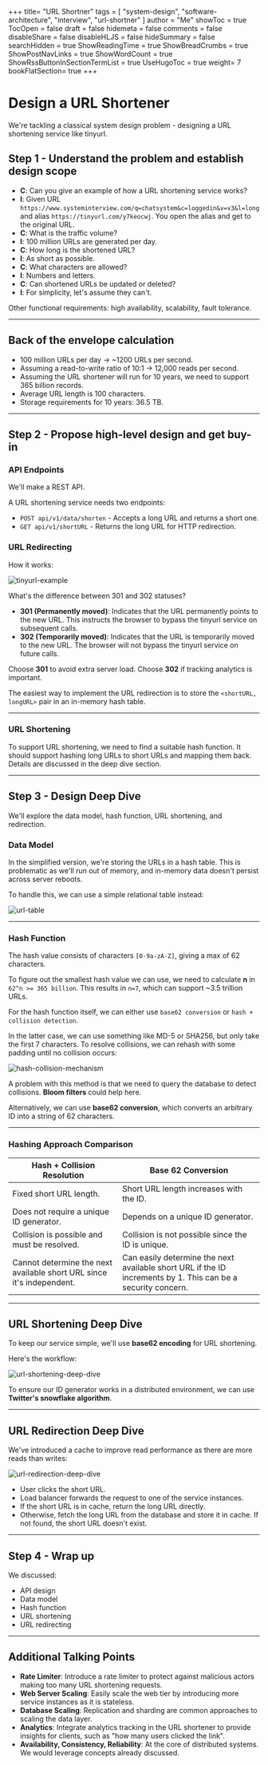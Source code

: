 +++
title= "URL Shortner"
tags = [ "system-design", "software-architecture", "interview", "url-shortner" ]
author = "Me"
showToc = true
TocOpen = false
draft = false
hidemeta = false
comments = false
disableShare = false
disableHLJS = false
hideSummary = false
searchHidden = true
ShowReadingTime = true
ShowBreadCrumbs = true
ShowPostNavLinks = true
ShowWordCount = true
ShowRssButtonInSectionTermList = true
UseHugoToc = true
weight= 7
bookFlatSection= true
+++

# Design a URL Shortener

We're tackling a classical system design problem - designing a URL shortening service like tinyurl.

## Step 1 - Understand the problem and establish design scope

- **C**: Can you give an example of how a URL shortening service works?
- **I**: Given URL `https://www.systeminterview.com/q=chatsystem&c=loggedin&v=v3&l=long` and alias `https://tinyurl.com/y7keocwj`. You open the alias and get to the original URL.
- **C**: What is the traffic volume?
- **I**: 100 million URLs are generated per day.
- **C**: How long is the shortened URL?
- **I**: As short as possible.
- **C**: What characters are allowed?
- **I**: Numbers and letters.
- **C**: Can shortened URLs be updated or deleted?
- **I**: For simplicity, let's assume they can't.

Other functional requirements: high availability, scalability, fault tolerance.

---

## Back of the envelope calculation

- 100 million URLs per day → ~1200 URLs per second.
- Assuming a read-to-write ratio of 10:1 → 12,000 reads per second.
- Assuming the URL shortener will run for 10 years, we need to support 365 billion records.
- Average URL length is 100 characters.
- Storage requirements for 10 years: 36.5 TB.

---

## Step 2 - Propose high-level design and get buy-in

### API Endpoints

We'll make a REST API.

A URL shortening service needs two endpoints:

- `POST api/v1/data/shorten` - Accepts a long URL and returns a short one.
- `GET api/v1/shortURL` - Returns the long URL for HTTP redirection.

### URL Redirecting

How it works:

![tinyurl-example](../images/tinyurl-example.png)

What's the difference between 301 and 302 statuses?

- **301 (Permanently moved)**: Indicates that the URL permanently points to the new URL. This instructs the browser to bypass the tinyurl service on subsequent calls.
- **302 (Temporarily moved)**: Indicates that the URL is temporarily moved to the new URL. The browser will not bypass the tinyurl service on future calls.

Choose **301** to avoid extra server load. Choose **302** if tracking analytics is important.

The easiest way to implement the URL redirection is to store the `<shortURL, longURL>` pair in an in-memory hash table.

---

### URL Shortening

To support URL shortening, we need to find a suitable hash function. It should support hashing long URLs to short URLs and mapping them back. Details are discussed in the deep dive section.

---

## Step 3 - Design Deep Dive

We'll explore the data model, hash function, URL shortening, and redirection.

### Data Model

In the simplified version, we're storing the URLs in a hash table. This is problematic as we'll run out of memory, and in-memory data doesn't persist across server reboots.

To handle this, we can use a simple relational table instead:

![url-table](../images/url-table.png)

---

### Hash Function

The hash value consists of characters `[0-9a-zA-Z]`, giving a max of 62 characters.

To figure out the smallest hash value we can use, we need to calculate **n** in `62^n >= 365 billion`. This results in `n=7`, which can support ~3.5 trillion URLs.

For the hash function itself, we can either use `base62 conversion` or `hash + collision detection`.

In the latter case, we can use something like MD-5 or SHA256, but only take the first 7 characters. To resolve collisions, we can rehash with some padding until no collision occurs:

![hash-collision-mechanism](../images/hash-collision-mechanism.png)

A problem with this method is that we need to query the database to detect collisions. **Bloom filters** could help here.

Alternatively, we can use **base62 conversion**, which converts an arbitrary ID into a string of 62 characters.

---

### Hashing Approach Comparison

| Hash + Collision Resolution                                           | Base 62 Conversion                                                                                           |
| --------------------------------------------------------------------- | ------------------------------------------------------------------------------------------------------------ |
| Fixed short URL length.                                               | Short URL length increases with the ID.                                                                      |
| Does not require a unique ID generator.                               | Depends on a unique ID generator.                                                                            |
| Collision is possible and must be resolved.                           | Collision is not possible since the ID is unique.                                                            |
| Cannot determine the next available short URL since it's independent. | Can easily determine the next available short URL if the ID increments by 1. This can be a security concern. |

---

## URL Shortening Deep Dive

To keep our service simple, we'll use **base62 encoding** for URL shortening.

Here's the workflow:

![url-shortening-deep-dive](../images/url-shortening-deep-dive.png)

To ensure our ID generator works in a distributed environment, we can use **Twitter's snowflake algorithm**.

---

## URL Redirection Deep Dive

We've introduced a cache to improve read performance as there are more reads than writes:

![url-redirection-deep-dive](../images/url-redirection-deep-dive.png)

- User clicks the short URL.
- Load balancer forwards the request to one of the service instances.
- If the short URL is in cache, return the long URL directly.
- Otherwise, fetch the long URL from the database and store it in cache. If not found, the short URL doesn't exist.

---

## Step 4 - Wrap up

We discussed:

- API design
- Data model
- Hash function
- URL shortening
- URL redirecting

---

## Additional Talking Points

- **Rate Limiter**: Introduce a rate limiter to protect against malicious actors making too many URL shortening requests.
- **Web Server Scaling**: Easily scale the web tier by introducing more service instances as it is stateless.
- **Database Scaling**: Replication and sharding are common approaches to scaling the data layer.
- **Analytics**: Integrate analytics tracking in the URL shortener to provide insights for clients, such as "how many users clicked the link".
- **Availability, Consistency, Reliability**: At the core of distributed systems. We would leverage concepts already discussed. 
